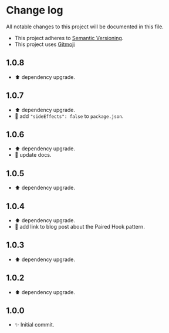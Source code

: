 # Change log

All notable changes to this project will be documented in this file.

-   This project adheres to [Semantic Versioning][semver].
-   This project uses [Gitmoji][gitmoji]

## 1.0.8

-   :arrow_up: dependency upgrade.

## 1.0.7

-   :arrow_up: dependency upgrade.
-   :wrench: add `"sideEffects": false` to `package.json`.

## 1.0.6

-   :arrow_up: dependency upgrade.
-   :memo: update docs.

## 1.0.5

-   :arrow_up: dependency upgrade.

## 1.0.4

-   :arrow_up: dependency upgrade.
-   :memo: add link to blog post about the Paired Hook pattern.

## 1.0.3

-   :arrow_up: dependency upgrade.

## 1.0.2

-   :arrow_up: dependency upgrade.

## 1.0.0

-   :sparkles: Initial commit.

<!-- References -->

[gitmoji]: https://gitmoji.dev/
[semver]: https://semver.org/
